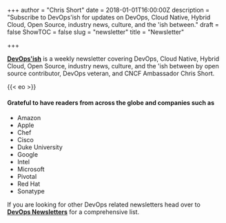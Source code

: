 +++
author = "Chris Short"
date = 2018-01-01T16:00:00Z
description = "Subscribe to DevOps'ish for updates on DevOps, Cloud Native, Hybrid Cloud, Open Source, industry news, culture, and the 'ish between."
draft = false
ShowTOC = false
slug = "newsletter"
title = "Newsletter"

+++

[**DevOps'ish**](https://devopsish.com/) is a weekly newsletter covering DevOps, Cloud Native, Hybrid Cloud, Open Source, industry news, culture, and the 'ish between by open source contributor, DevOps veteran, and CNCF Ambassador Chris Short.

{{< eo >}}

#### Grateful to have readers from across the globe and companies such as

* Amazon
* Apple
* Chef
* Cisco
* Duke University
* Google
* Intel
* Microsoft
* Pivotal
* Red Hat
* Sonatype

If you are looking for other DevOps related newsletters head over to [**DevOps Newsletters**](https://devopsnewsletters.com/) for a comprehensive list.
